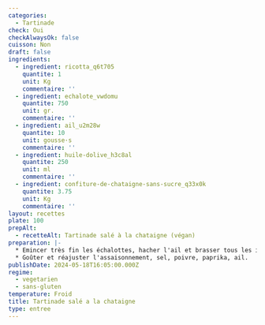```yaml
---
categories:
  - Tartinade
check: Oui
checkAlwaysOk: false
cuisson: Non
draft: false
ingredients:
  - ingredient: ricotta_q6t705
    quantite: 1
    unit: Kg
    commentaire: ''
  - ingredient: echalote_vwdomu
    quantite: 750
    unit: gr.
    commentaire: ''
  - ingredient: ail_u2m28w
    quantite: 10
    unit: gousse·s
    commentaire: ''
  - ingredient: huile-dolive_h3c8al
    quantite: 250
    unit: ml
    commentaire: ''
  - ingredient: confiture-de-chataigne-sans-sucre_q33x0k
    quantite: 3.75
    unit: Kg
    commentaire: ''
layout: recettes
plate: 100
prepAlt:
  - recetteAlt: Tartinade salé à la chataigne (végan)
preparation: |-
  * Emincer très fin les échalottes, hacher l'ail et brasser tous les ingrédients ensemble à l'aide d'une spatule ou aux mains. La texture doit être épaisse.
  * Goûter et réajuster l'assaisonnement, sel, poivre, paprika, ail.
publishDate: 2024-05-18T16:05:00.000Z
regime:
  - vegetarien
  - sans-gluten
temperature: Froid
title: Tartinade salé a la chataigne
type: entree
---
```

